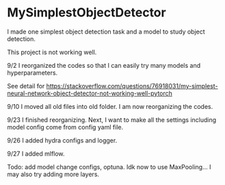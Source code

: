 # MySimplestObjectDetector
I made one simplest object detection task and a model to study object detection.

This project is not working well.

9/2 I reorganized the codes so that I can easily try many models and hyperparameters.

See detail for https://stackoverflow.com/questions/76918031/my-simplest-neural-network-object-detector-not-working-well-pytorch

9/10 I moved all old files into old folder. I am now reorganizing the codes.

9/23 I finished reorganizing. Next, I want to make all the settings including model config come from config yaml file.

9/26 I added hydra configs and logger.

9/27 I added mlflow.

Todo: add model change configs, optuna. Idk now to use MaxPooling... I may also try adding more layers.